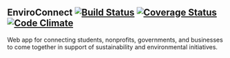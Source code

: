 ## EnviroConnect [![Build Status](https://travis-ci.org/danascheider/enviroconnect.svg)](https://travis-ci.org/danascheider/enviroconnect)  [![Coverage Status](https://coveralls.io/repos/danascheider/enviroconnect/badge.svg?branch=master&service=github)](https://coveralls.io/github/danascheider/enviroconnect?branch=master)  [![Code Climate](https://codeclimate.com/github/danascheider/enviroconnect/badges/gpa.svg)](https://codeclimate.com/github/danascheider/enviroconnect)
Web app for connecting students, nonprofits, governments, and businesses to come together in support of sustainability and environmental initiatives.
